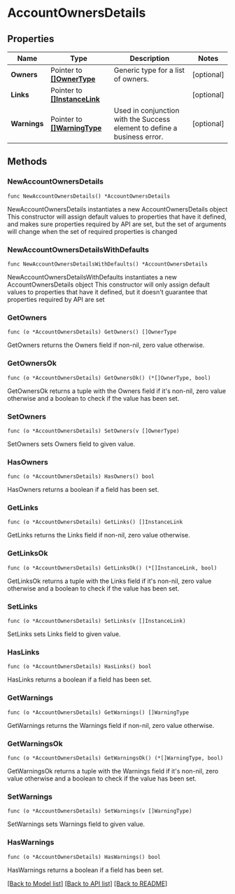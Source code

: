 # AccountOwnersDetails

## Properties

Name | Type | Description | Notes
------------ | ------------- | ------------- | -------------
**Owners** | Pointer to [**[]OwnerType**](OwnerType.md) | Generic type for a list of owners. | [optional] 
**Links** | Pointer to [**[]InstanceLink**](InstanceLink.md) |  | [optional] 
**Warnings** | Pointer to [**[]WarningType**](WarningType.md) | Used in conjunction with the Success element to define a business error. | [optional] 

## Methods

### NewAccountOwnersDetails

`func NewAccountOwnersDetails() *AccountOwnersDetails`

NewAccountOwnersDetails instantiates a new AccountOwnersDetails object
This constructor will assign default values to properties that have it defined,
and makes sure properties required by API are set, but the set of arguments
will change when the set of required properties is changed

### NewAccountOwnersDetailsWithDefaults

`func NewAccountOwnersDetailsWithDefaults() *AccountOwnersDetails`

NewAccountOwnersDetailsWithDefaults instantiates a new AccountOwnersDetails object
This constructor will only assign default values to properties that have it defined,
but it doesn't guarantee that properties required by API are set

### GetOwners

`func (o *AccountOwnersDetails) GetOwners() []OwnerType`

GetOwners returns the Owners field if non-nil, zero value otherwise.

### GetOwnersOk

`func (o *AccountOwnersDetails) GetOwnersOk() (*[]OwnerType, bool)`

GetOwnersOk returns a tuple with the Owners field if it's non-nil, zero value otherwise
and a boolean to check if the value has been set.

### SetOwners

`func (o *AccountOwnersDetails) SetOwners(v []OwnerType)`

SetOwners sets Owners field to given value.

### HasOwners

`func (o *AccountOwnersDetails) HasOwners() bool`

HasOwners returns a boolean if a field has been set.

### GetLinks

`func (o *AccountOwnersDetails) GetLinks() []InstanceLink`

GetLinks returns the Links field if non-nil, zero value otherwise.

### GetLinksOk

`func (o *AccountOwnersDetails) GetLinksOk() (*[]InstanceLink, bool)`

GetLinksOk returns a tuple with the Links field if it's non-nil, zero value otherwise
and a boolean to check if the value has been set.

### SetLinks

`func (o *AccountOwnersDetails) SetLinks(v []InstanceLink)`

SetLinks sets Links field to given value.

### HasLinks

`func (o *AccountOwnersDetails) HasLinks() bool`

HasLinks returns a boolean if a field has been set.

### GetWarnings

`func (o *AccountOwnersDetails) GetWarnings() []WarningType`

GetWarnings returns the Warnings field if non-nil, zero value otherwise.

### GetWarningsOk

`func (o *AccountOwnersDetails) GetWarningsOk() (*[]WarningType, bool)`

GetWarningsOk returns a tuple with the Warnings field if it's non-nil, zero value otherwise
and a boolean to check if the value has been set.

### SetWarnings

`func (o *AccountOwnersDetails) SetWarnings(v []WarningType)`

SetWarnings sets Warnings field to given value.

### HasWarnings

`func (o *AccountOwnersDetails) HasWarnings() bool`

HasWarnings returns a boolean if a field has been set.


[[Back to Model list]](../README.md#documentation-for-models) [[Back to API list]](../README.md#documentation-for-api-endpoints) [[Back to README]](../README.md)


